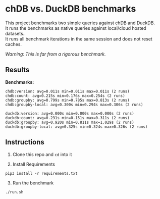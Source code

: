 # chDB vs. DuckDB benchmarks

This project benchmarks two simple queries against chDB and DuckDB. <br>
It runs the benchmarks as native queries against local/cloud hosted datasets.. <br>
It runs all benchmark iterations in the same session and does not reset caches. <br>

_Warning: This is far from a rigorous benchmark._

## Results

**Benchmarks:**

```
chdb:version: avg=0.011s min=0.011s max=0.011s (2 runs)
chdb:count: avg=0.215s min=0.176s max=0.254s (2 runs)
chdb:groupby: avg=0.799s min=0.785s max=0.813s (2 runs)
chdb:groupby-local: avg=0.300s min=0.294s max=0.306s (2 runs)

duckdb:version: avg=0.000s min=0.000s max=0.000s (2 runs)
duckdb:count: avg=0.231s min=0.151s max=0.311s (2 runs)
duckdb:groupby: avg=0.920s min=0.811s max=1.029s (2 runs)
duckdb:groupby-local: avg=0.325s min=0.324s max=0.326s (2 runs)
```

## Instructions

1. Clone this repo and `cd` into it

2. Install Requirements
```shell
pip3 install -r requirements.txt
```

3. Run the benchmark

```shell
./run.sh
```
